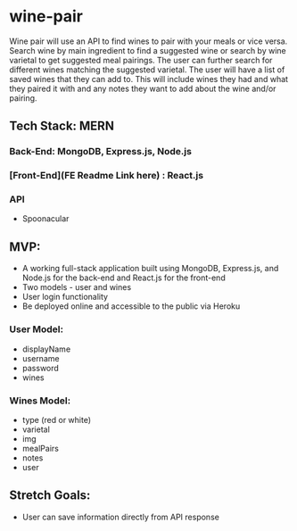 # wine-pair
Wine pair will use an API to find wines to pair with your meals or vice versa. Search wine by main ingredient to find a suggested wine or search by wine varietal to get suggested meal pairings. The user can further search for different wines matching the suggested varietal. The user will have a list of saved wines that they can add to. This will include wines they had and what they paired it with and any notes they want to add about the wine and/or pairing. 

## Tech Stack: MERN
### Back-End: MongoDB, Express.js, Node.js
### [Front-End](FE Readme Link here) : React.js


### API
- Spoonacular 

## MVP:
- A working full-stack application built using MongoDB, Express.js, and Node.js for the back-end and React.js for the front-end
- Two models - user and wines
- User login functionality
- Be deployed online and accessible to the public via Heroku

### User Model: 
- displayName
- username
- password
- wines

### Wines Model:
- type (red or white)
- varietal
- img
- mealPairs
- notes
- user

## Stretch Goals:
- User can save information directly from API response 



